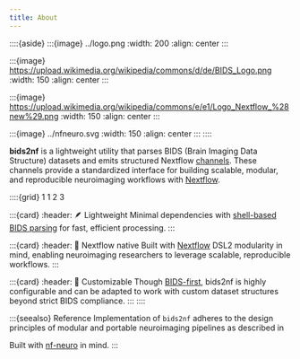 ```yaml
---
title: About
---
```


::::{aside}
:::{image} ../logo.png
:width: 200
:align: center
:::

:::{image} https://upload.wikimedia.org/wikipedia/commons/d/de/BIDS_Logo.png
:width: 150
:align: center
:::

:::{image} https://upload.wikimedia.org/wikipedia/commons/e/e1/Logo_Nextflow_%28new%29.png
:width: 150
:align: center
:::

:::{image} ../nfneuro.svg
:width: 150
:align: center
:::
::::

**bids2nf** is a lightweight utility that parses BIDS (Brain Imaging Data Structure) datasets and emits structured Nextflow [channels](https://www.nextflow.io/docs/latest/channel.html). These channels provide a standardized interface for building scalable, modular, and reproducible neuroimaging workflows with [Nextflow](https://nextflow.io).

::::{grid} 1 1 2 3

:::{card}
:header: 🪶 Lightweight
Minimal dependencies with [shell-based BIDS parsing](https://github.com/CoBrALab/libBIDS.sh) for fast, efficient processing.
:::

:::{card}
:header: 🔀 Nextflow native
Built with [Nextflow](https://nextflow.io) DSL2 modularity in mind, enabling neuroimaging researchers to leverage scalable, reproducible workflows.
:::

:::{card}
:header: 🧩 Customizable
Though [BIDS-first](https://bids-specification.readthedocs.io/en/stable/), bids2nf is highly configurable and can be adapted to work with custom dataset structures beyond strict BIDS compliance.
:::
::::

:::{seealso} Reference
Implementation of `bids2nf` adheres to the design principles of modular and portable neuroimaging pipelines as described in [](https://doi.org/10.1007/s10334-025-01245-3)

Built with [nf-neuro](https://scilus.github.io/nf-neuro) in mind.
:::